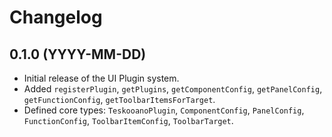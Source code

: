 # Changelog

## 0.1.0 (YYYY-MM-DD)

- Initial release of the UI Plugin system.
- Added `registerPlugin`, `getPlugins`, `getComponentConfig`, `getPanelConfig`, `getFunctionConfig`, `getToolbarItemsForTarget`.
- Defined core types: `TeskooanoPlugin`, `ComponentConfig`, `PanelConfig`, `FunctionConfig`, `ToolbarItemConfig`, `ToolbarTarget`.
